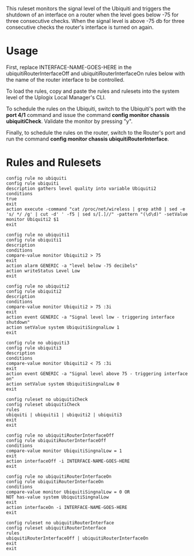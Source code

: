 <!-- 5.4 -->

This ruleset monitors the signal level of the Ubiquiti and triggers the shutdown of an interface on a router when the level goes below -75 for three consecutive checks. When the signal level is above -75 db for three consecutive checks the router's interface is turned on again.

# Usage

First, replace INTERFACE-NAME-GOES-HERE in the ubiquitiRouterInterfaceOff and ubiquitiRouterInterfaceOn rules below with the name of the router interface to be controlled.

To load the rules, copy and paste the rules and rulesets into the system level of the Uplogix Local Manager's CLI.

To schedule the rules on the Ubiquiti, switch to the Ubiquiti's port with the **port 4/1** command and issue the command **config monitor chassis ubiquitiCheck**. Validate the monitor by pressing "y".

Finally, to schedule the rules on the router, switch to the Router's port and run the command **config monitor chassis ubiquitiRouterInterface**.

# Rules and Rulesets

```
config rule no ubiquiti
config rule ubiquiti
description gathers level quality into variable Ubiquiti2
conditions
true
exit
action execute -command "cat /proc/net/wireless | grep ath0 | sed -e 's/ */ /g' | cut -d' ' -f5 | sed s/[.]//" -pattern "(\d\d)" -setValue monitor Ubiquiti2 $1 
exit

config rule no ubiquiti1
config rule ubiquiti1
description
conditions
compare-value monitor Ubiquiti2 > 75
exit
action alarm GENERIC -a "level below -75 decibels"
action writeStatus Level Low
exit

config rule no ubiquiti2
config rule ubiquiti2
description
conditions
compare-value monitor Ubiquiti2 > 75 :3i
exit
action event GENERIC -a "Signal level low - triggering interface shutdown"
action setValue system UbiquitiSingnalLow 1
exit

config rule no ubiquiti3
config rule ubiquiti3
description
conditions
compare-value monitor Ubiquiti2 < 75 :3i
exit
action event GENERIC -a "Signal level above 75 - triggering interface on"
action setValue system UbiquitiSingnalLow 0
exit

config ruleset no ubiquitiCheck
config ruleset ubiquitiCheck
rules
ubiquiti | ubiquiti1 | ubiquiti2 | ubiquiti3
exit
exit

config rule no ubiquitiRouterInterfaceOff
config rule ubiquitiRouterInterfaceOff
conditions
compare-value monitor UbiquitiSingnalLow = 1
exit
action interfaceOff -i INTERFACE-NAME-GOES-HERE
exit

config rule no ubiquitiRouterInterfaceOn
config rule ubiquitiRouterInterfaceOn
conditions
compare-value monitor UbiquitiSingnalLow = 0 OR
NOT has-value system UbiquitiSingnalLow 
exit
action interfaceOn -i INTERFACE-NAME-GOES-HERE
exit

config ruleset no ubiquitiRouterInterface
config ruleset ubiquitiRouterInterface
rules
ubiquitiRouterInterfaceOff | ubiquitiRouterInterfaceOn
exit
exit
```